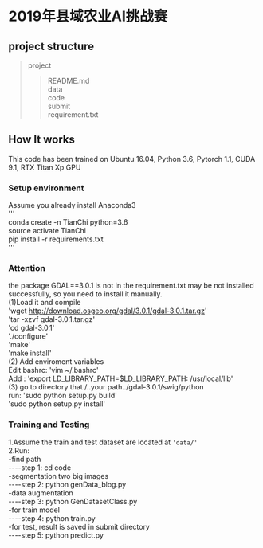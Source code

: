 2019年县域农业AI挑战赛
===================
project structure
-------------------
>project <br>
>> README.md <br>
>> data <br>
>> code <br>
>> submit <br>
>> requirement.txt <br>

How It works
------------------
This code has been trained on Ubuntu 16.04, Python 3.6, Pytorch 1.1, CUDA 9.1, RTX Titan Xp GPU <br>
### Setup environment <br>
Assume you already install Anaconda3 <br>
''' <br>
conda create -n TianChi python=3.6 <br>
source activate TianChi <br>
pip install -r requirements.txt <br>
''' <br>
### Attention
the package GDAL==3.0.1 is not in the requirement.txt may be not installed successfully, so you need to install it manually. <br>
(1)Load it and compile <br>
'wget http://download.osgeo.org/gdal/3.0.1/gdal-3.0.1.tar.gz' <br>
'tar -xzvf gdal-3.0.1.tar.gz' <br>
'cd gdal-3.0.1' <br>
'./configure' <br>
'make' <br>
'make install' <br>
(2) Add enviroment variables <br>
Edit bashrc: 'vim ~/.bashrc' <br>
Add : 'export LD_LIBRARY_PATH=$LD_LIBRARY_PATH: /usr/local/lib' <br>
(3) go to directory that /..your path../gdal-3.0.1/swig/python <br>
run: 'sudo python setup.py build' <br>
     'sudo python setup.py install' <br>
### Training and Testing <br>
1.Assume the train and test dataset are located at `'data/'` <br>
2.Run: <br>
-find path <br>
----step 1: cd code <br>
-segmentation two big images <br>
----step 2: python genData_blog.py <br>
-data augmentation <br>
----step 3: python GenDatasetClass.py <br>
-for train model <br>
----step 4: python train.py <br>
-for test, result is saved in submit directory <br>
----step 5: python predict.py


